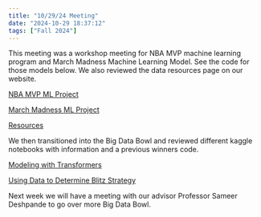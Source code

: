 ```yaml
---
title: "10/29/24 Meeting"
date: "2024-10-29 18:37:12"
tags: ["Fall 2024"]
---
```

This meeting was a workshop meeting for NBA MVP machine learning program and March Madness Machine Learning Model. See the code for those models below. We also reviewed the data resources page on our website.

[NBA MVP ML Project](https://wiscosac.wordpress.com/2024/06/11/predicting-nba-mvp/)

[March Madness ML Project](https://github.com/ssfb1430/March-Madness-Machine-Learning-Model/blob/main/Model)

[Resources](https://wiscosac.wordpress.com/resources/)

We then transitioned into the Big Data Bowl and reviewed different kaggle notebooks with information and a previous winners code.

[Modeling with Transformers](https://www.kaggle.com/code/pvabish/modeling-with-transformers-by-sumersports)

[Using Data to Determine Blitz Strategy](https://www.kaggle.com/code/dominicborsani/using-data-to-determine-blitz-strategy/notebook)

Next week we will have a meeting with our advisor Professor Sameer Deshpande to go over more Big Data Bowl.

